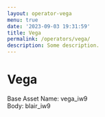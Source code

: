 ```yaml
---
layout: operator-vega
menu: true
date: '2023-09-03 19:31:59'
title: Vega
permalink: /operators/vega/
description: Some description.
---
```


# Vega

Base Asset Name: vega_iw9  
Body: blair_iw9